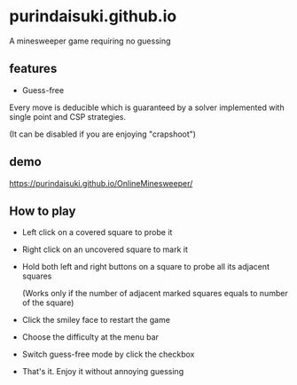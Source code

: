 # purindaisuki.github.io
A minesweeper game requiring no guessing

## features

* Guess-free

Every move is deducible which is guaranteed by a solver implemented with single point and CSP strategies.

(It can be disabled if you are enjoying "crapshoot")

## demo

https://purindaisuki.github.io/OnlineMinesweeper/

## How to play

* Left click on a covered square to probe it

* Right click on an uncovered square to mark it

* Hold both left and right buttons on a square to probe all its adjacent squares

  (Works only if the number of adjacent marked squares equals to number of the square)
  
* Click the smiley face to restart the game

* Choose the difficulty at the menu bar

* Switch guess-free mode by click the checkbox

* That's it. Enjoy it without annoying guessing
